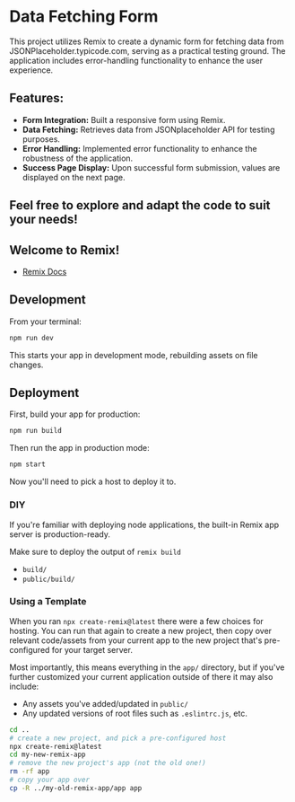 # Data Fetching Form
This project utilizes Remix to create a dynamic form for fetching data from JSONPlaceholder.typicode.com, serving as a practical testing ground. The application includes error-handling functionality to enhance the user experience.

## Features:
- <b>Form Integration:</b> Built a responsive form using Remix.
- <b>Data Fetching:</b> Retrieves data from JSONplaceholder API for testing purposes.
- <b>Error Handling:</b> Implemented error functionality to enhance the robustness of the application.
- <b>Success Page Display:</b> Upon successful form submission, values are displayed on the next page.

Feel free to explore and adapt the code to suit your needs!
----

## Welcome to Remix!

- [Remix Docs](https://remix.run/docs)

## Development

From your terminal:

```sh
npm run dev
```

This starts your app in development mode, rebuilding assets on file changes.

## Deployment

First, build your app for production:

```sh
npm run build
```

Then run the app in production mode:

```sh
npm start
```

Now you'll need to pick a host to deploy it to.

### DIY

If you're familiar with deploying node applications, the built-in Remix app server is production-ready.

Make sure to deploy the output of `remix build`

- `build/`
- `public/build/`

### Using a Template

When you ran `npx create-remix@latest` there were a few choices for hosting. You can run that again to create a new project, then copy over relevant code/assets from your current app to the new project that's pre-configured for your target server.

Most importantly, this means everything in the `app/` directory, but if you've further customized your current application outside of there it may also include:

- Any assets you've added/updated in `public/`
- Any updated versions of root files such as `.eslintrc.js`, etc.

```sh
cd ..
# create a new project, and pick a pre-configured host
npx create-remix@latest
cd my-new-remix-app
# remove the new project's app (not the old one!)
rm -rf app
# copy your app over
cp -R ../my-old-remix-app/app app
```
